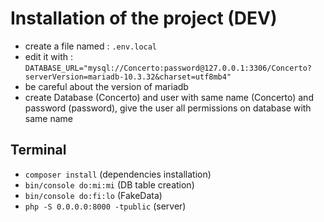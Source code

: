 # Installation of the project (DEV)

- create a file named : ```.env.local```
- edit it with : ```DATABASE_URL="mysql://Concerto:password@127.0.0.1:3306/Concerto?serverVersion=mariadb-10.3.32&charset=utf8mb4"```
- be careful about the version of mariadb
- create Database (Concerto) and user with same name (Concerto) and password (password), give the user all permissions on database with same name
  
## Terminal

- ```composer install```    (dependencies installation)
- ```bin/console do:mi:mi``` (DB table creation)
- ```bin/console do:fi:lo``` (FakeData)
- ```php -S 0.0.0.0:8000 -tpublic``` (server)
  